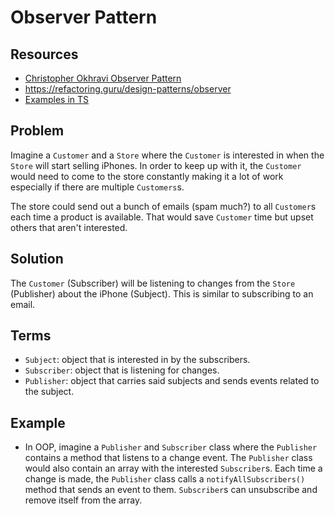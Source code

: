 # Observer Pattern

## Resources
* [Christopher Okhravi Observer Pattern]()
* https://refactoring.guru/design-patterns/observer
* [Examples in TS](https://refactoring.guru/design-patterns/observer/typescript/example)

## Problem
Imagine a `Customer` and a `Store` where the `Customer` is interested in when
the `Store` will start selling iPhones. In order to keep up with it, the
`Customer` would need to come to the store constantly making it a lot of work
especially if there are multiple `Customers`s.

The store could send out a bunch of emails (spam much?) to all `Customer`s each
time a product is available. That would save `Customer` time but upset others
that aren't interested.

## Solution
The `Customer` (Subscriber) will be listening to changes from the `Store`
(Publisher) about the iPhone (Subject). This is similar to subscribing to an
email.

## Terms
* `Subject`: object that is interested in by the subscribers.
* `Subscriber`: object that is listening for changes.
* `Publisher`: object that carries said subjects and sends events related to 
  the subject.

## Example
* In OOP, imagine a `Publisher` and `Subscriber` class where the `Publisher`
  contains a method that listens to a change event. The `Publisher` class would
  also contain an array with the interested `Subscriber`s. Each time a change
  is made, the `Publisher` class calls a `notifyAllSubscribers()` method that
  sends an event to them. `Subscriber`s can unsubscribe and remove itself from
  the array.